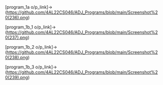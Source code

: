 [program_1a o/p_link]-> (https://github.com/4AL22CS046/ADJ_Programs/blob/main/Screenshot%20(236).png)

[program_1b_1 o/p_link]->(https://github.com/4AL22CS046/ADJ_Programs/blob/main/Screenshot%20(237).png)

[program_1b_2 o/p_link]->(https://github.com/4AL22CS046/ADJ_Programs/blob/main/Screenshot%20(238).png)

[program_1b_3 o/p_link]->(https://github.com/4AL22CS046/ADJ_Programs/blob/main/Screenshot%20(239).png)

